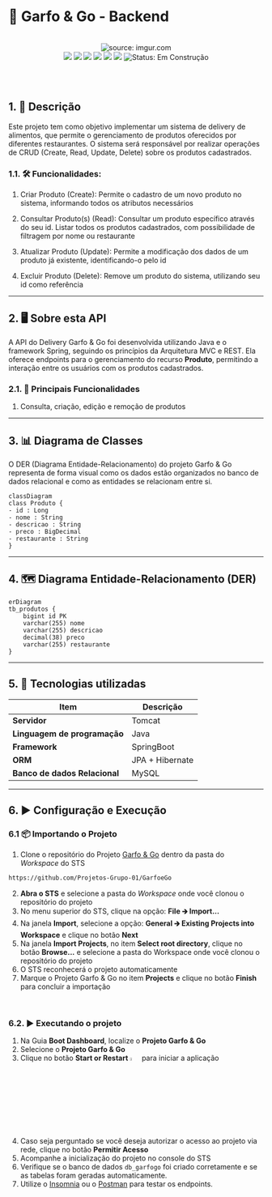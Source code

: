 # 🍴 Garfo & Go - Backend

<br />

<div align="center">
   <img src="https://i.imgur.com/w8tTOuT.png" title="source: imgur.com" /> 
</div>

<div align="center">
<img src="https://img.shields.io/github/languages/top/Projetos-Grupo-01/GarfoeGo?style=flat-square" />
<img src="https://img.shields.io/github/repo-size/Projetos-Grupo-01/GarfoeGo?style=flat-square" />
<img src="https://img.shields.io/github/languages/count/Projetos-Grupo-01/GarfoeGo?style=flat-square" />
<img src="https://img.shields.io/github/last-commit/Projetos-Grupo-01/GarfoeGo?style=flat-square" />
<img src="https://img.shields.io/github/issues/Projetos-Grupo-01/GarfoeGo?style=flat-square" />
<img src="https://img.shields.io/github/issues-pr/Projetos-Grupo-01/GarfoeGo?style=flat-square" />
<img src="https://img.shields.io/badge/status-construção-yellow" alt="Status: Em Construção">
 
</div>

<br /><br />

## 1. 📄 Descrição

Este projeto tem como objetivo implementar um sistema de delivery de alimentos, que permite o gerenciamento de produtos oferecidos por diferentes restaurantes. O sistema será responsável por realizar operações de CRUD (Create, Read, Update, Delete) sobre os produtos cadastrados.

### 1.1. 🛠️ Funcionalidades:

1. Criar Produto (Create): Permite o cadastro de um novo produto no sistema, informando todos os atributos necessários

2. Consultar Produto(s) (Read): Consultar um produto específico através do seu id. Listar todos os produtos cadastrados, com possibilidade de filtragem por nome ou restaurante

3. Atualizar Produto (Update): Permite a modificação dos dados de um produto já existente, identificando-o pelo id

4. Excluir Produto (Delete): Remove um produto do sistema, utilizando seu id como referência

------

## 2. 🖥️ Sobre esta API

A API do Delivery Garfo & Go foi desenvolvida utilizando Java e o framework Spring, seguindo os princípios da Arquitetura MVC e REST. Ela oferece endpoints para o gerenciamento do recurso **Produto**, permitindo a interação entre os usuários com os produtos cadastrados.

### 2.1. 🚀 Principais Funcionalidades

1. Consulta, criação, edição e remoção de produtos

------

## 3. 📊 Diagrama de Classes

O DER (Diagrama Entidade-Relacionamento) do projeto Garfo & Go representa de forma visual como os dados estão organizados no banco de dados relacional e como as entidades se relacionam entre si.

```mermaid
classDiagram
class Produto {
- id : Long
- nome : String
- descricao : String
- preco : BigDecimal
- restaurante : String
}

```

------

## 4. 🗺️ Diagrama Entidade-Relacionamento (DER)


```mermaid
erDiagram
tb_produtos {
    bigint id PK 
    varchar(255) nome
    varchar(255) descricao
    decimal(38) preco
    varchar(255) restaurante
}

```

------

## 5. 🧰 Tecnologias utilizadas

| Item                          | Descrição      |
| ----------------------------- | -------------- |
| **Servidor**                  | Tomcat         |
| **Linguagem de programação**  | Java           |
| **Framework**                 | SpringBoot     |
| **ORM**                       | JPA + Hibernate|
| **Banco de dados Relacional** | MySQL          |

------

## 6. ▶️ Configuração e Execução

### 6.1 📦 Importando o Projeto

1. Clone o repositório do Projeto [Garfo & Go](https://github.com/Projetos-Grupo-01/GarfoeGo) dentro da pasta do *Workspace* do STS

```bash
https://github.com/Projetos-Grupo-01/GarfoeGo
```

2. **Abra o STS** e selecione a pasta do *Workspace* onde você clonou o repositório do projeto
3. No menu superior do STS, clique na opção: **File 🡲 Import...**
4. Na janela **Import**, selecione a opção: **General 🡲 Existing Projects into Workspace** e clique no botão **Next**
5. Na janela **Import Projects**, no item **Select root directory**, clique no botão **Browse...** e selecione a pasta do Workspace onde você clonou o repositório do projeto
6. O STS reconhecerá o projeto automaticamente
7. Marque o Projeto Garfo & Go no item **Projects** e clique no botão **Finish** para concluir a importação

<br />

### 6.2. ▶️ Executando o projeto

1. Na Guia **Boot Dashboard**, localize o  **Projeto Garfo & Go**
2. Selecione o **Projeto Garfo & Go**
3. Clique no botão **Start or Restart** <img src="https://i.imgur.com/wdoZqWP.png" title="source: imgur.com" width="4%"/> para iniciar a aplicação
4. Caso seja perguntado se você deseja autorizar o acesso ao projeto via rede, clique no botão **Permitir Acesso**
5. Acompanhe a inicialização do projeto no console do STS
6. Verifique se o banco de dados `db_garfogo` foi criado corretamente e se as tabelas foram geradas automaticamente.
7. Utilize o [Insomnia](https://insomnia.rest/) ou o [Postman](https://www.postman.com/) para testar os endpoints.
